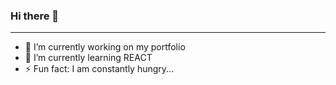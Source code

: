 ### Hi there 👋

---

- 🔭 I’m currently working on my portfolio
- 🌱 I’m currently learning REACT
- ⚡ Fun fact: I am constantly hungry...
